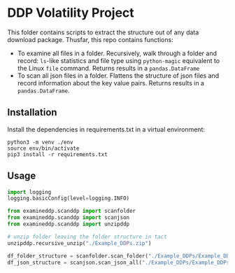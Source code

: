 # DDP Volatility Project

This folder contains scripts to extract the structure out of any data download package.
Thusfar, this repo contains functions: 

* To examine all files in a folder. Recursively, walk through a folder and record: `ls`-like statistics and file type using `python-magic` equivalent to the Linux `file` command. Returns results in a `pandas.DataFrame`
* To scan all json files in a folder. Flattens the structure of json files and record information about the key value pairs. Returns results in a `pandas.DataFrame`.


## Installation

Install the dependencies in requirements.txt in a virtual environment:

```
python3 -m venv ./env
source env/bin/activate
pip3 install -r requirements.txt
```


## Usage

``` python
import logging
logging.basicConfig(level=logging.INFO)

from examineddp.scanddp import scanfolder
from examineddp.scanddp import scanjson
from examineddp.scanddp import unzipddp

# unzip folder leaving the folder structure in tact
unzipddp.recursive_unzip("./Example_DDPs.zip")

df_folder_structure = scanfolder.scan_folder("./Example_DDPs/Example_DDPs/Instagram_data_zenodo")
df_json_structure = scanjson.scan_json_all("./Example_DDPs/Example_DDPs/Instagram_data_zenodo")
```

